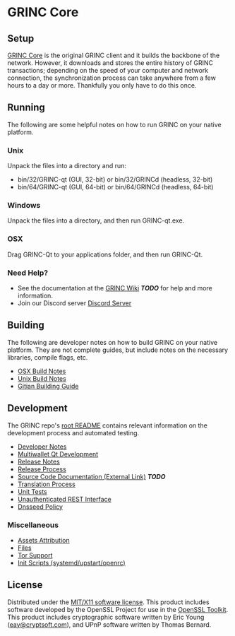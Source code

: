 GRINC Core
=====================

Setup
---------------------
[GRINC Core](http://GRINC.me) is the original GRINC client and it builds the backbone of the network. However, it downloads and stores the entire history of GRINC transactions; depending on the speed of your computer and network connection, the synchronization process can take anywhere from a few hours to a day or more. Thankfully you only have to do this once.

Running
---------------------
The following are some helpful notes on how to run GRINC on your native platform.

### Unix

Unpack the files into a directory and run:

- bin/32/GRINC-qt (GUI, 32-bit) or bin/32/GRINCd (headless, 32-bit)
- bin/64/GRINC-qt (GUI, 64-bit) or bin/64/GRINCd (headless, 64-bit)

### Windows

Unpack the files into a directory, and then run GRINC-qt.exe.

### OSX

Drag GRINC-Qt to your applications folder, and then run GRINC-Qt.

### Need Help?

* See the documentation at the [GRINC Wiki](https://en.bitcoin.it/wiki/Main_Page) ***TODO***
for help and more information.
* Join our Discord server [Discord Server](https://discord.GRINC.org)

Building
---------------------
The following are developer notes on how to build GRINC on your native platform. They are not complete guides, but include notes on the necessary libraries, compile flags, etc.

- [OSX Build Notes](build-osx.md)
- [Unix Build Notes](build-unix.md)
- [Gitian Building Guide](gitian-building.md)

Development
---------------------
The GRINC repo's [root README](https://github.com/GRINC-Developer/GRINC-Core/blob/master/README.md) contains relevant information on the development process and automated testing.

- [Developer Notes](developer-notes.md)
- [Multiwallet Qt Development](multiwallet-qt.md)
- [Release Notes](release-notes.md)
- [Release Process](release-process.md)
- [Source Code Documentation (External Link)](https://dev.visucore.com/bitcoin/doxygen/) ***TODO***
- [Translation Process](translation_process.md)
- [Unit Tests](unit-tests.md)
- [Unauthenticated REST Interface](REST-interface.md)
- [Dnsseed Policy](dnsseed-policy.md)

### Miscellaneous
- [Assets Attribution](assets-attribution.md)
- [Files](files.md)
- [Tor Support](tor.md)
- [Init Scripts (systemd/upstart/openrc)](init.md)

License
---------------------
Distributed under the [MIT/X11 software license](http://www.opensource.org/licenses/mit-license.php).
This product includes software developed by the OpenSSL Project for use in the [OpenSSL Toolkit](https://www.openssl.org/). This product includes
cryptographic software written by Eric Young ([eay@cryptsoft.com](mailto:eay@cryptsoft.com)), and UPnP software written by Thomas Bernard.
